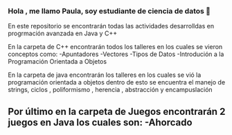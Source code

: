 ### Hola , me llamo Paula, soy estudiante de ciencia de datos 👋
En este repositorio se encontrarán todas las actividades desarrolldas en progrmación avanzada en Java y C++

En la carpeta de C++ encontrarán todos los talleres en los cuales se vieron conceptos como:
-Apuntadores
-Vectores
-Tipos de Datos 
-Introdución a la Programación Orientada a Objetos

En la carpeta de java encontrarán los talleres en los cuales se vió la programación orientada a objetos
dentro de esto se encuentra el manejo de strings, ciclos , poliformismo , herencia , abstracción y encampuslación 

Por último en la carpeta de Juegos encontrarán 2 juegos en Java los cuales son:
-Ahorcado 
-

